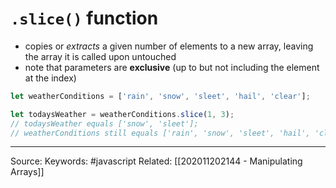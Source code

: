 # `.slice()` function
- copies or *extracts* a given number of elements to a new array, leaving the array it is called upon untouched
- note that parameters are **exclusive** (up to but not including the element at the index)
```js
let weatherConditions = ['rain', 'snow', 'sleet', 'hail', 'clear'];

let todaysWeather = weatherConditions.slice(1, 3);
// todaysWeather equals ['snow', 'sleet'];
// weatherConditions still equals ['rain', 'snow', 'sleet', 'hail', 'clear']
```

---
Source:
Keywords: #javascript 
Related: [[202011202144 - Manipulating Arrays]]